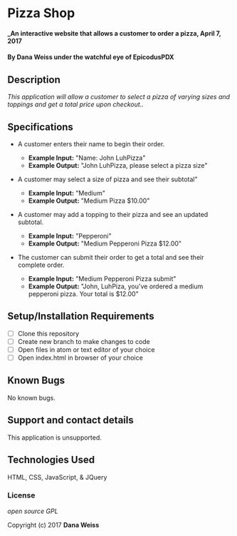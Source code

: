# Pizza Shop

#### _An interactive website that allows a customer to order a pizza, April 7, 2017

#### By Dana Weiss under the watchful eye of EpicodusPDX

## Description

_This application will allow a customer to select a pizza of varying sizes and toppings and get a total price upon checkout.._

## Specifications

* A customer enters their name to begin their order.
  * **Example Input:** "Name: John LuhPizza"
  * **Example Output:** "John LuhPizza, please select a pizza size"

* A customer may select a size of pizza and see their subtotal"
  * **Example Input:** "Medium"
  * **Example Output:** "Medium Pizza $10.00"

* A customer may add a topping to their pizza and see an updated subtotal.
  * **Example Input:** "Pepperoni"
  * **Example Output:** "Medium Pepperoni Pizza $12.00"

* The customer can submit their order to get a total and see their complete order.
  * **Example Input:** "Medium Pepperoni Pizza submit"
  * **Example Output:** "John, LuhPiza, you've ordered a medium pepperoni pizza. Your total is $12.00"

## Setup/Installation Requirements

- [ ] Clone this repository
- [ ] Create new branch to make changes to code
- [ ] Open files in atom or text editor of your choice
- [ ] Open index.html in browser of your choice

## Known Bugs

No known bugs.

## Support and contact details

This application is unsupported.

## Technologies Used

HTML, CSS, JavaScript, & JQuery

### License

*open source GPL*

Copyright (c) 2017 **Dana Weiss**
